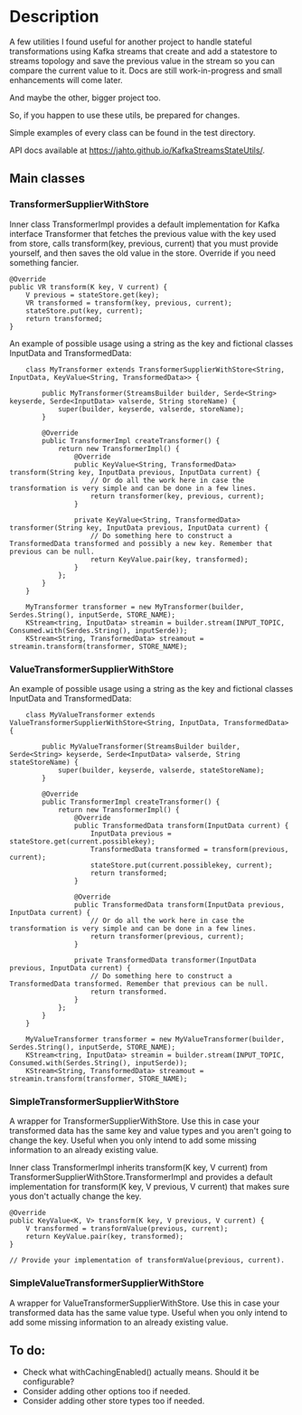 # Description

A few utilities I found useful for another project to handle
stateful transformations using Kafka streams that create and
add a statestore to streams topology and save the previous value
in the stream so you can compare the current value to it. 
Docs are still work-in-progress and small enhancements will come later.

And maybe the other, bigger project too.

So, if you happen to use these utils, be prepared for changes.

Simple examples of every class can be found in the test directory.

API docs available at https://jahto.github.io/KafkaStreamsStateUtils/.

## Main classes

### TransformerSupplierWithStore

Inner class TransformerImpl provides a default implementation for Kafka interface Transformer
that fetches the previous value with the key used from store, calls transform(key, previous, current)
that you must provide yourself, and then saves the old value in the store. Override if you need something
fancier.
 
```
@Override
public VR transform(K key, V current) {
    V previous = stateStore.get(key);
    VR transformed = transform(key, previous, current);
    stateStore.put(key, current);
    return transformed;
}
```

An example of possible usage using a string as the key and fictional classes InputData and TransformedData:

```
    class MyTransformer extends TransformerSupplierWithStore<String, InputData, KeyValue<String, TransformedData>> {

        public MyTransformer(StreamsBuilder builder, Serde<String> keyserde, Serde<InputData> valserde, String storeName) {
            super(builder, keyserde, valserde, storeName);
        }

        @Override
        public TransformerImpl createTransformer() {
            return new TransformerImpl() {
                @Override
                public KeyValue<String, TransformedData> transform(String key, InputData previous, InputData current) {
                    // Or do all the work here in case the transformation is very simple and can be done in a few lines.
                    return transformer(key, previous, current);
                }
 
                private KeyValue<String, TransformedData> transformer(String key, InputData previous, InputData current) {
                    // Do something here to construct a TransformedData transformed and possibly a new key. Remember that previous can be null.
                    return KeyValue.pair(key, transformed);
                }
            };
        }
    }
 
    MyTransformer transformer = new MyTransformer(builder, Serdes.String(), inputSerde, STORE_NAME);
    KStream<tring, InputData> streamin = builder.stream(INPUT_TOPIC, Consumed.with(Serdes.String(), inputSerde));
    KStream<String, TransformedData> streamout = streamin.transform(transformer, STORE_NAME);
```
### ValueTransformerSupplierWithStore

An example of possible usage using a string as the key and fictional classes InputData and TransformedData:

```
    class MyValueTransformer extends ValueTransformerSupplierWithStore<String, InputData, TransformedData> {

        public MyValueTransformer(StreamsBuilder builder, Serde<String> keyserde, Serde<InputData> valserde, String stateStoreName) {
            super(builder, keyserde, valserde, stateStoreName);
        }

        @Override
        public TransformerImpl createTransformer() {
            return new TransformerImpl() {
                @Override
                public TransformedData transform(InputData current) {
                    InputData previous = stateStore.get(current.possiblekey);
                    TransformedData transformed = transform(previous, current);
                    stateStore.put(current.possiblekey, current);
                    return transformed;
                }

                @Override
                public TransformedData transform(InputData previous, InputData current) {
                    // Or do all the work here in case the transformation is very simple and can be done in a few lines.
                    return transformer(previous, current);
                }
                
                private TransformedData transformer(InputData previous, InputData current) {
                    // Do something here to construct a TransformedData transformed. Remember that previous can be null.
                    return transformed.
                }
            };
        }
    }

    MyValueTransformer transformer = new MyValueTransformer(builder, Serdes.String(), inputSerde, STORE_NAME);
    KStream<tring, InputData> streamin = builder.stream(INPUT_TOPIC, Consumed.with(Serdes.String(), inputSerde));
    KStream<String, TransformedData> streamout = streamin.transform(transformer, STORE_NAME);
```

### SimpleTransformerSupplierWithStore

A wrapper for TransformerSupplierWithStore. Use this in case your transformed data has the same key and value types
and you aren't going to change the key. Useful when you only intend to add some missing information to an already
existing value.

Inner class TransformerImpl inherits transform(K key, V current) from TransformerSupplierWithStore.TransformerImpl and
provides a default implementation for transform(K key, V previous, V current) that makes sure yous don't actually change the key.

```
@Override
public KeyValue<K, V> transform(K key, V previous, V current) {
    V transformed = transformValue(previous, current);
    return KeyValue.pair(key, transformed);
}

// Provide your implementation of transformValue(previous, current).
```

### SimpleValueTransformerSupplierWithStore

A wrapper for ValueTransformerSupplierWithStore. Use this in case your transformed data has the same value type.
Useful when you only intend to add some missing information to an already existing value.

## To do:
- Check what withCachingEnabled() actually means. Should it be configurable?
- Consider adding other options too if needed.
- Consider adding other store types too if needed.
